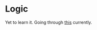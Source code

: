 # Logic
Yet to learn it. Going through [this](https://fldit-www.cs.uni-dortmund.de/~peter/PS07/HR.pdf) currently.
